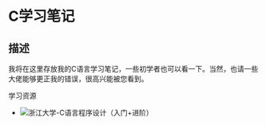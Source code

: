 # C学习笔记

## 描述
我将在这里存放我的C语言学习笔记，一些初学者也可以看一下。当然，也请一些大佬能够更正我的错误，很高兴能被您看到。


学习资源
* ![浙江大学-C语言程序设计（入门+进阶）](https://www.bilibili.com/video/BV1sJ41187fx?p=1)

